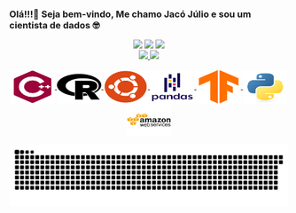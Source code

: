 ### Olá!!!👋 Seja bem-vindo, Me chamo Jacó Júlio e sou um cientista de dados 🤓

<div align="center"> 
  <a href="https://instagram.com/jacojulio_jj" target="_blank"><img src="https://img.shields.io/badge/-Instagram-%23E4405F?style=for-the-badge&logo=instagram&logoColor=white" target="_blank"></a> 
  <a href = "mailto:jacojulio@gmail.com"><img src="https://img.shields.io/badge/-Gmail-%23333?style=for-the-badge&logo=gmail&logoColor=white" target="_blank"></a>
  <a href="https://www.linkedin.com/in/jacó-júlio-de-souza-costa" target="_blank"><img src="https://img.shields.io/badge/-LinkedIn-%230077B5?style=for-the-badge&logo=linkedin&logoColor=white" target="_blank"></a> 
  
</div>

<div align="center">
  <a href="https://github.com/Jaco-Julio">
  <img height="180em" src="https://github-readme-stats.vercel.app/api?username=Jaco-Julio&show_icons=true&theme=dracula&include_all_commits=true&count_private=true"/>
  <img height="180em" src="https://github-readme-stats.vercel.app/api/top-langs/?username=Jaco-Julio&layout=compact&langs_count=7&theme=dracula"/>
</div>

<div align="center" style="display: inline_block"><br>
  <img align="center" alt="Rafa-Js" height="60" width="80" src="https://raw.githubusercontent.com/devicons/devicon/master/icons/cplusplus/cplusplus-plain.svg">
  <img align="center" alt="Rafa-Ts" height="60" width="80" src="https://raw.githubusercontent.com/devicons/devicon/master/icons/r/r-plain.svg">
  <img align="center" alt="Rafa-React" height="60" width="80" src="https://raw.githubusercontent.com/devicons/devicon/master/icons/ubuntu/ubuntu-plain.svg">
  <img align="center" alt="Rafa-HTML" height="60" width="80" src="https://raw.githubusercontent.com/devicons/devicon/master/icons/pandas/pandas-original-wordmark.svg">
  <img align="center" alt="Rafa-CSS" height="60" width="80" src="https://raw.githubusercontent.com/devicons/devicon/master/icons/tensorflow/tensorflow-original.svg">
  <img align="center" alt="Rafa-Python" height="60" width="80" src="https://raw.githubusercontent.com/devicons/devicon/master/icons/python/python-original.svg">
  <img align="center" alt="Rafa-Csharp" height="60" width="80" src="https://raw.githubusercontent.com/devicons/devicon/master/icons/amazonwebservices/amazonwebservices-original-wordmark.svg">
</div>

  ![Snake animation](https://github.com/Jaco-Julio/Jaco-Julio/blob/output/github-contribution-grid-snake.svg)

